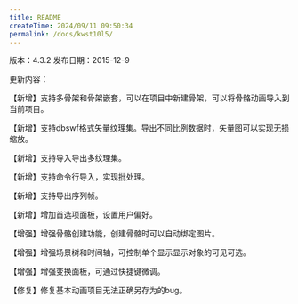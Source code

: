 ```yaml
---
title: README
createTime: 2024/09/11 09:50:34
permalink: /docs/kwst10l5/
---
```

版本：4.3.2
发布日期：2015-12-9

更新内容：

【新增】支持多骨架和骨架嵌套，可以在项目中新建骨架，可以将骨骼动画导入到当前项目。

【新增】支持dbswf格式矢量纹理集。导出不同比例数据时，矢量图可以实现无损缩放。

【新增】支持导入导出多纹理集。

【新增】支持命令行导入，实现批处理。

【新增】支持导出序列帧。

【新增】增加首选项面板，设置用户偏好。

【增强】增强骨骼创建功能，创建骨骼时可以自动绑定图片。

【增强】增强场景树和时间轴，可控制单个显示显示对象的可见可选。

【增强】增强变换面板，可通过快捷键微调。

【修复】修复基本动画项目无法正确另存为的bug。